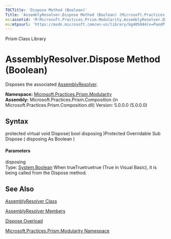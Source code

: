 ```yaml
---
TOCTitle: 'Dispose Method (Boolean)'
Title: 'AssemblyResolver.Dispose Method (Boolean) (Microsoft.Practices.Prism.Modularity)'
ms:assetid: 'M:Microsoft.Practices.Prism.Modularity.AssemblyResolver.Dispose(System.Boolean)'
ms:mtpsurl: 'https://msdn.microsoft.com/en-us/library/Gg405844(v=PandP.50)'
---
```


Prism Class Library

AssemblyResolver.Dispose Method (Boolean)
=============================================

Disposes the associated [AssemblyResolver](https://msdn.microsoft.com/t:microsoft.practices.prism.modularity.assemblyresolver).

**Namespace:** [Microsoft.Practices.Prism.Modularity](https://msdn.microsoft.com/n:microsoft.practices.prism.modularity)
**Assembly:** Microsoft.Practices.Prism.Composition (in Microsoft.Practices.Prism.Composition.dll) Version: 5.0.0.0 (5.0.0.0)

## Syntax


<span id="syntaxToggle"></span>protected virtual void Dispose( bool disposing )Protected Overridable Sub Dispose ( disposing As Boolean )
#### Parameters

disposing  
Type: [System.Boolean](http://msdn2.microsoft.com/en-us/library/a28wyd50)
When trueTruetruetrue (True in Visual Basic), it is being called from the Dispose method.

See Also
--------


[AssemblyResolver Class](https://msdn.microsoft.com/t:microsoft.practices.prism.modularity.assemblyresolver)

[AssemblyResolver Members](https://msdn.microsoft.com/allmembers.t:microsoft.practices.prism.modularity.assemblyresolver)

[Dispose Overload](https://msdn.microsoft.com/overload:microsoft.practices.prism.modularity.assemblyresolver.dispose)

[Microsoft.Practices.Prism.Modularity Namespace](https://msdn.microsoft.com/n:microsoft.practices.prism.modularity)
